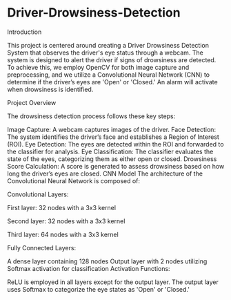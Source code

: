 # Driver-Drowsiness-Detection


Introduction

This project is centered around creating a Driver Drowsiness Detection System that observes the driver's eye status through a webcam. The system is designed to alert the driver if signs of drowsiness are detected. To achieve this, we employ OpenCV for both image capture and preprocessing, and we utilize a Convolutional Neural Network (CNN) to determine if the driver’s eyes are 'Open' or 'Closed.' An alarm will activate when drowsiness is identified.

Project Overview

The drowsiness detection process follows these key steps:

Image Capture: A webcam captures images of the driver.
Face Detection: The system identifies the driver’s face and establishes a Region of Interest (ROI).
Eye Detection: The eyes are detected within the ROI and forwarded to the classifier for analysis.
Eye Classification: The classifier evaluates the state of the eyes, categorizing them as either open or closed.
Drowsiness Score Calculation: A score is generated to assess drowsiness based on how long the driver’s eyes are closed.
CNN Model
The architecture of the Convolutional Neural Network is composed of:

Convolutional Layers:

First layer: 32 nodes with a 3x3 kernel

Second layer: 32 nodes with a 3x3 kernel

Third layer: 64 nodes with a 3x3 kernel

Fully Connected Layers:

A dense layer containing 128 nodes
Output layer with 2 nodes utilizing Softmax activation for classification
Activation Functions:

ReLU is employed in all layers except for the output layer.
The output layer uses Softmax to categorize the eye states as 'Open' or 'Closed.'
